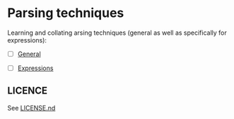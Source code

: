 # Parsing techniques

Learning and collating arsing techniques (general as well as specifically for expressions):


 * [ ] [General](general/README.md)

 * [ ] [Expressions](expression/README.md)


## LICENCE

See [LICENSE.nd](LICENSE.md)